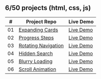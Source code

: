 ## 6/50 projects (html, css, js)

<!-- [Menu of projects](https://svmed2050.github.io/50-projects-js) -->

| **#** | **Project Repo**                                                                                    | **Live Demo**                                                                             |
| ----- | --------------------------------------------------------------------------------------------------- | ----------------------------------------------------------------------------------------- |
| 01    | [Expanding Cards](https://github.com/svmed2050/50-projects-js/tree/main/01-expanding-cards)         | [Live Demo](https://svmed2050.github.io/50-projects-js/01-expanding-cards/index.html)     |
| 02    | [Progress Steps](https://github.com/svmed2050/50-projects-js/tree/main/02-progress-steps)           | [Live Demo](https://svmed2050.github.io/50-projects-js/02-progress-steps/index.html)      |
| 03    | [Rotating Navigation](https://github.com/svmed2050/50-projects-js/tree/main/03-rotating-navigation) | [Live Demo](https://svmed2050.github.io/50-projects-js/03-rotating-navigation/index.html) |
| 04    | [Hidden Search](https://github.com/svmed2050/50-projects-js/tree/main/04-hidden-search)             | [Live Demo](https://svmed2050.github.io/50-projects-js/04-hidden-search/index.html)       |
| 05    | [Blurry Loading](https://github.com/svmed2050/50-projects-js/tree/main/05-blurry-loading)           | [Live Demo](https://svmed2050.github.io/50-projects-js/05-blurry-loading/index.html)      |
| 06    | [Scroll Animation](https://github.com/svmed2050/50-projects-js/tree/main/06-scroll-animation)       | [Live Demo](https://svmed2050.github.io/50-projects-js/06-scroll-animation/index.html)    |
